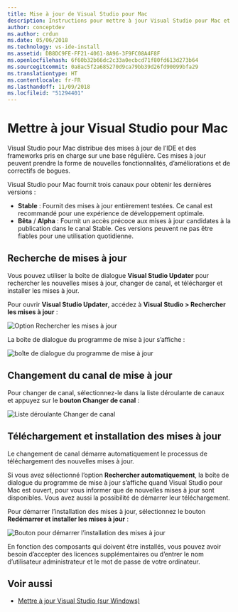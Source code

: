 ```yaml
---
title: Mise à jour de Visual Studio pour Mac
description: Instructions pour mettre à jour Visual Studio pour Mac et accéder aux préversions.
author: conceptdev
ms.author: crdun
ms.date: 05/06/2018
ms.technology: vs-ide-install
ms.assetid: DB8DC9FE-FF21-4061-8A96-3F9FC08A4F8F
ms.openlocfilehash: 6f60b32b66dc2c33a0ecbcd71f80fd613d273b64
ms.sourcegitcommit: 0a8ac5f2a685270d9ca79bb39d26fd90099bfa29
ms.translationtype: HT
ms.contentlocale: fr-FR
ms.lasthandoff: 11/09/2018
ms.locfileid: "51294401"
---
```

# <a name="update-visual-studio-for-mac"></a>Mettre à jour Visual Studio pour Mac

Visual Studio pour Mac distribue des mises à jour de l’IDE et des frameworks pris en charge sur une base régulière. Ces mises à jour peuvent prendre la forme de nouvelles fonctionnalités, d’améliorations et de correctifs de bogues.

Visual Studio pour Mac fournit trois canaux pour obtenir les dernières versions :

* **Stable** : Fournit des mises à jour entièrement testées. Ce canal est recommandé pour une expérience de développement optimale.
* **Bêta** / **Alpha** : Fournit un accès précoce aux mises à jour candidates à la publication dans le canal Stable. Ces versions peuvent ne pas être fiables pour une utilisation quotidienne.

## <a name="checking-for-updates"></a>Recherche de mises à jour

Vous pouvez utiliser la boîte de dialogue **Visual Studio Updater** pour rechercher les nouvelles mises à jour, changer de canal, et télécharger et installer les mises à jour.

Pour ouvrir **Visual Studio Updater**, accédez à **Visual Studio > Rechercher les mises à jour** :

![Option Rechercher les mises à jour](media/update-image1.png)

La boîte de dialogue du programme de mise à jour s’affiche :

![boîte de dialogue du programme de mise à jour](media/update-image2.png)

## <a name="changing-the-updater-channel"></a>Changement du canal de mise à jour

Pour changer de canal, sélectionnez-le dans la liste déroulante de canaux et appuyez sur le **bouton Changer de canal** :

![Liste déroulante Changer de canal](media/update-image3.png)

## <a name="downloading-and-installing-updates"></a>Téléchargement et installation des mises à jour

Le changement de canal démarre automatiquement le processus de téléchargement des nouvelles mises à jour.

Si vous avez sélectionné l’option **Rechercher automatiquement**, la boîte de dialogue du programme de mise à jour s’affiche quand Visual Studio pour Mac est ouvert, pour vous informer que de nouvelles mises à jour sont disponibles. Vous avez aussi la possibilité de démarrer leur téléchargement.

Pour démarrer l’installation des mises à jour, sélectionnez le bouton **Redémarrer et installer les mises à jour** :

![Bouton pour démarrer l’installation des mises à jour](media/update-image4.png)

En fonction des composants qui doivent être installés, vous pouvez avoir besoin d’accepter des licences supplémentaires ou d’entrer le nom d’utilisateur administrateur et le mot de passe de votre ordinateur.

## <a name="see-also"></a>Voir aussi

- [Mettre à jour Visual Studio (sur Windows)](/visualstudio/install/update-visual-studio)